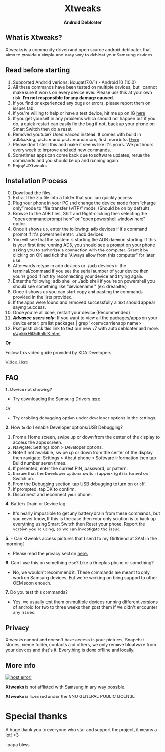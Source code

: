 <div align="center">
  <h1>Xtweaks</h1>
  <p align="center"><b> Android Debloater </b></p>
  </div>

## What is Xtweaks?
Xtweaks is a community driven and open source android debloater, that aims to provide a simple and easy way to debloat your Samsung devices. 
## Read before starting
1. Supported Android verions: Nougat(7.0/.1) - Android 10 (10.0) 
2. All these commands have been tested on multiple devices, but I cannot make sure it works on every device ever. Please use this at your own risk. <b>I'm not responsible for any damage caused</b>.
3. If you find or experienced any bugs or errors, please report them on issues tab.
4. If you're willing to help or have a test device, hit me up on IG <a href="https://instagram.com/mraif13">here</a>
5. If you get yourself in any problems which should not happen but if you do, a quick restart can easily fix the bug if not, back up your phone on Smart Switch then do a reset.
6. Removed youtube? Used vanced instead. It comes with build in adblocking, picture and picture and more, find more info: <a href="https://vanced.app/">Here</a> 
7. Please don't steal this and make it seems like it's yours. We put hours every week to improve and add new commands.
8. Sometimes apps can come back due to software updates, rerun the commands and you should be up and running again.
9. Enjoy! #Xtweaks
  
## Installation Process
0. Download the files.
1. Extract the zip file into a folder that you can quickly access. 
2. Plug your phone in your PC and change the device mode from “charge only” mode to “file transfer (MTP)” mode. (Should be on by default)
3. Browse to the ADB files, Shift and Right-clicking then selecting the "open command prompt here" or "open powershell window here" option.
4. Once it shows up, enter the following: adb devices if it's command prompt if it's powershell enter: ./adb devices
5. You will see that the system is starting the ADB daemon starting. If this is your first time running ADB, you should see a prompt on your phone asking you to authorize a connection with the computer. Grant it by clicking on OK and tick the "Always allow from this computer" for later use.
6. Afterwards retype in adb devices or ./adb devices in the terminal/command if you see  the serial number of your device then you're good if not try reconnecting your device and trying again.
7. Enter the following:  adb shell or ./adb shell if you're on powershell you should see something like "devicename:" (ex: dreamlte:)
8. Once it shows up you can start copy and pasting the commands provided in the lists provided.
9. If the apps were found and removed successfully a text should appear saying Success.
10. Once you're all done, restart your device (Recommended)
11. <b>*Advance users only*</b>: If you want to view all the packages/apps on your device enter: pm list packages | grep '<oem/carrier/app name> <br>
69. Psst psst! click this link to test our new v7 with auto debloater and more. <a href="https://bit.ly/32DgAxP">sUpEErHiDdEnlInK.html</a>

<b>Or</b> 

Follow this video guide provided by XDA Developers.

<a href="https://youtu.be/fAqmjU_EJ8g?t=174">Video Here</a>

## FAQ

<b>1.</b> Device not showing?
- Try downloading the Samsung Drivers <a href="https://d3unf4s5rp9dfh.cloudfront.net/Mobile_doc/SAMSUNG_USB_Driver_for_Mobile_Phones.exe">here</a>

Or

- Try enabling debugging option under developer options in the settings.

<b>2.</b> How to do I enable Developer options/USB Debugging?
1. From a Home screen, swipe up or down from the center of the display to access the apps screen.
2. Navigate: Settings icon > Developer options.
3. Note If not available, swipe up or down from the center of the display then navigate: Settings > About phone > Software information then tap Build number seven times.
4. If presented, enter the current PIN, password, or pattern.
5. Ensure that the Developer options switch (upper-right) is turned on Switch on.
6. From the Debugging section, tap USB debugging to turn on or off.
7. If prompted, tap OK to confirm.
8. Disconnect and reconnect your phone.

<b>4.</b> Battery Drain or Device lag
- It's nearly impossible to get any battery drain from these commands, but you never know, If this is the case then your only solution is to back up everything using Smart Switch then Reset your phone. Report the version you're using, so we can investigate the issue.

<b>5.</b> - Can Xtweaks access pictures that I send to my Girlfriend at 3AM in the morning?
- Please read the privacy section <a href="#privacy">here.</a>

<b>6.</b> Can I use this on something else? Like a Oneplus phone or something?
- No, we wouldn't recommend it. These commands are meant to only work on Samsung devices. But we're working on bring support to other OEM soon enough.

<b>7.</b> Do you test this commands? 
- Yes, we usually test them on multiple devices running different versions of android for two to three weeks then post them if we didn't encounter any issues.

## Privacy
Xtweaks cannot and doesn't have access to your pictures, Snapchat stories, meme folder, contacts and others, we only remove bloatware from your devices and that's it. Everything is done offline and locally.

## More info
<a href="https://paypal.me/raifs" target="_blank"><img src="https://www.paypalobjects.com/en_US/i/btn/btn_donateCC_LG.gif" alt="host error!"></a>

<b>Xtweaks</b> is not affliated with Samsung in any way possible.


<b>Xtweaks</b> is licensed under the
GNU GENERAL PUBLIC LICENSE</tr></table>
# Special thanks
A huge thank you to everyone who star and support the project, it means a lot! <3 

-papa bless
